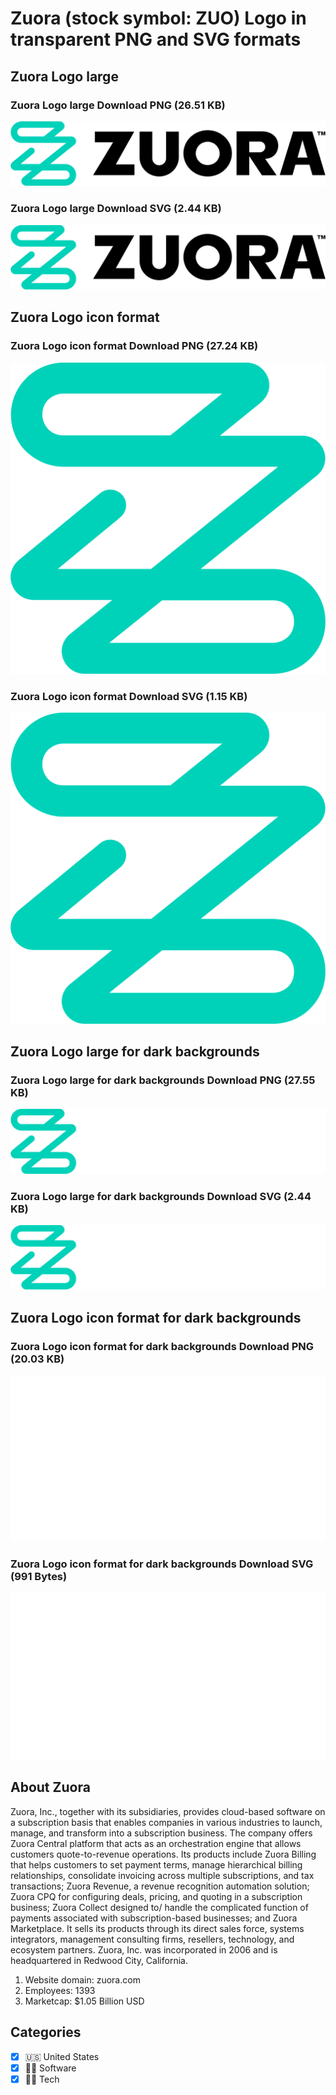 # Zuora (stock symbol: ZUO) Logo in transparent PNG and SVG formats

## Zuora Logo large

### Zuora Logo large Download PNG (26.51 KB)

![Zuora Logo large Download PNG (26.51 KB)](/img/orig/ZUO_BIG-16a6d064.png)

### Zuora Logo large Download SVG (2.44 KB)

![Zuora Logo large Download SVG (2.44 KB)](/img/orig/ZUO_BIG-1bfe8a93.svg)

## Zuora Logo icon format

### Zuora Logo icon format Download PNG (27.24 KB)

![Zuora Logo icon format Download PNG (27.24 KB)](/img/orig/ZUO-b984fcf6.png)

### Zuora Logo icon format Download SVG (1.15 KB)

![Zuora Logo icon format Download SVG (1.15 KB)](/img/orig/ZUO-5998b9e2.svg)

## Zuora Logo large for dark backgrounds

### Zuora Logo large for dark backgrounds Download PNG (27.55 KB)

![Zuora Logo large for dark backgrounds Download PNG (27.55 KB)](/img/orig/ZUO_BIG.D-cc95a659.png)

### Zuora Logo large for dark backgrounds Download SVG (2.44 KB)

![Zuora Logo large for dark backgrounds Download SVG (2.44 KB)](/img/orig/ZUO_BIG.D-2daad22f.svg)

## Zuora Logo icon format for dark backgrounds

### Zuora Logo icon format for dark backgrounds Download PNG (20.03 KB)

![Zuora Logo icon format for dark backgrounds Download PNG (20.03 KB)](/img/orig/ZUO.D-c09ace61.png)

### Zuora Logo icon format for dark backgrounds Download SVG (991 Bytes)

![Zuora Logo icon format for dark backgrounds Download SVG (991 Bytes)](/img/orig/ZUO.D-ae45dce2.svg)

## About Zuora

Zuora, Inc., together with its subsidiaries, provides cloud-based software on a subscription basis that enables companies in various industries to launch, manage, and transform into a subscription business. The company offers Zuora Central platform that acts as an orchestration engine that allows customers quote-to-revenue operations. Its products include Zuora Billing that helps customers to set payment terms, manage hierarchical billing relationships, consolidate invoicing across multiple subscriptions, and tax transactions; Zuora Revenue, a revenue recognition automation solution; Zuora CPQ for configuring deals, pricing, and quoting in a subscription business; Zuora Collect designed to/ handle the complicated function of payments associated with subscription-based businesses; and Zuora Marketplace. It sells its products through its direct sales force, systems integrators, management consulting firms, resellers, technology, and ecosystem partners. Zuora, Inc. was incorporated in 2006 and is headquartered in Redwood City, California.

1. Website domain: zuora.com
2. Employees: 1393
3. Marketcap: $1.05 Billion USD


## Categories
- [x] 🇺🇸 United States
- [x] 👨‍💻 Software
- [x] 👩‍💻 Tech
